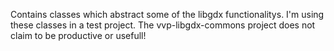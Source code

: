 Contains classes which abstract some of the libgdx functionalitys. I'm using these classes in a test project. The vvp-libgdx-commons project does not claim to be productive or usefull!